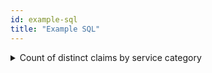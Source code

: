 ```yaml
---
id: example-sql
title: "Example SQL"
---
```


<details><summary>Count of distinct claims by service category</summary>

Use the query below to compute the number of distinct claims by service category 1 and 2.

```sql
select
  service_category_1
, service_category_2
, count(distinct claim_id) as distinct_claims
from service_category_grouper.service_category_grouper
group by 1,2
order by 1,2
```

![Claims by Service Category](/img/claims_by_service_category.jpg)

</details>